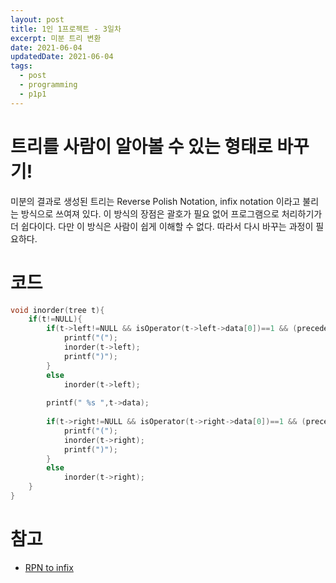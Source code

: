 ```yaml
---
layout: post
title: 1인 1프로젝트 - 3일차
excerpt: 미분 트리 변환
date: 2021-06-04
updatedDate: 2021-06-04 
tags:
  - post
  - programming
  - p1p1
---
```


# 트리를 사람이 알아볼 수 있는 형태로 바꾸기!

미분의 결과로 생성된 트리는 Reverse Polish Notation, infix notation 이라고 불리는 방식으로 쓰여져 있다.
이 방식의 장점은 괄호가 필요 없어 프로그램으로 처리하기가 더 쉽다이다. 다만 이 방식은 사람이 쉽게 이해할 수 없다. 따라서 다시 바꾸는 과정이 필요하다.

# 코드

```c
void inorder(tree t){
	if(t!=NULL){
		if(t->left!=NULL && isOperator(t->left->data[0])==1 && (precedenceCheck(t->data[0],t->left->data[0])==1 || (precedenceCheck(t->data[0],t->left->data[0])==0 && t->data[0]=='^'))){
			printf("(");
			inorder(t->left);
			printf(")");
		}
		else
			inorder(t->left);
 
		printf(" %s ",t->data);
 
		if(t->right!=NULL && isOperator(t->right->data[0])==1 && (precedenceCheck(t->data[0],t->right->data[0])==1 || (precedenceCheck(t->data[0],t->right->data[0])==0 && t->data[0]!='^'))){
			printf("(");
			inorder(t->right);
			printf(")");
		}
		else
			inorder(t->right);
	}
}

```

# 참고

- [RPN to infix](https://rosettacode.org/wiki/Parsing/RPN_to_infix_conversion#C)

